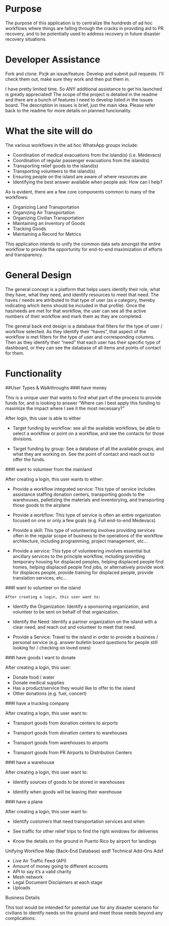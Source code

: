 # Purpose

The purpose of this application is to centralize the hundreds of ad hoc workflows where things are falling through the cracks in providing aid to PR recovery, and to be potentially used to address recovery in future disaster recovery situations.

# Developer Assistance

Fork and clone. Picjk an issue/feature. Develop and submit pull requests. I'll check them out, make sure they work and then put them in. 

I have pretty limited time. So ANY additional assistance to get his launched is greatly appreciated! The scope of the project is detailed in the readme and there are a bunch of features I need to develop listed in the issues board. The description in issues is brief, just the main idea. Please refer back to the readme for more details on planned funcionality.

# What the site will do

The various workflows in the ad hoc WhatsApp groups include:

* Coordination of medical evacuations from the island(s) (i.e. Medevacs)
* Coordination of regular passenger evacuations from the island(s) 
*	Transporting relief goods to the island(s)
*	Transporting volunteers to the island(s)
*	Ensuring people on the island are aware of where resources are
*	Identifying the best answer available when people ask: How can I help?

As is evident, there are a few core components common to many of the workflows:

*	Organizing Land Transportation
*	Organizing Air Transportation
*	Organizing Civilian Transportation
*	Maintaining an Inventory of Goods
*	Tracking Goods 
*	Maintaining a Record for Metrics

This application intends to unify the common data sets amongst the entire workflow to provide the opportunity for end-to-end maximization of efforts and transparency.

# General Design

The general concept is a platform that helps users identify their role, what they have, what they need, and identify resources to meet that need.  The haves / needs are attributed to that type of user (as a category, thereby indicating which items should be included in that profile).  Once the has/needs are met for that workflow, the user can see all the active numbers of their workflow and mark them as they are completed.

The general back end design is a database that filters for the type of user / workflow selected.  As they identify their “haves”, that aspect of the workflow is met filters for the type of user and corresponding columns.  Then as they identify their “need”  that each user has their specific type of dashboard, or they can see the database of all items and points of contact for them.

# Functionality
##User Types & Walkthroughs
###I have money

This is a unique user that wants to find what part of the process to provide funds for, and is looking to answer “Where can I best apply this funding to maximize the impact where I see it the most necessary?”

 After login, this user is able to either

*	Target funding by workflow: see all the available workflows, be able to select a workflow or point on a workflow, and see the contacts for those divisions.

*	Target funding by group: See a database of all the available groups, and what they are working on.  See the point of contact and reach out to offer the funds.

###I want to volunteer from the mainland

After creating a login, this user wants to either:

* Provide a workflow integrated service: This type of service includes assistance staffing donation centers, transporting goods to the warehouses, palletizing the materials and inventorying, and transporting those goods to the airplane

*	Provide a workflow: This type of service is often an entire organization focused on one or only a few goals (e.g. Full end-to-end Medevacs)

*	Provide a skill:  This type of volunteering involves providing services often in the regular scope of business to the operations of the workflow architecture, including programming, project management, etc…

*	Provide a service:  This type of volunteering involves essential but ancillary services to the principle workflow, including providing temporary housing for displaced peoples, helping displaced people find homes, helping displaced people find jobs, or alternatively provide work for displaces people, provide training for displaced people, provide translation services, etc…

###I want to volunteer on the island

	After creating a login, this user want to:

*	Identify the Organization: Identify a sponsoring organization, and volunteer to be sent on behalf of that organization. 

*	Identify the Need:  Identify a partner organization on the island with a clear need, and reach out and volunteer to meet that need.

*	Provide a Service: Travel to the island in order to provide a business / personal service (e.g. answer bulletin board questions for people still looking for / checking on loved ones)

###I have goods I want to donate
	
After creating a login, this user:

*	Donate food / water 
*	Donate medical supplies  
*	Has a product/service they would like to offer to the island
*	Other donations (e.g. fuel, concert)

###I have a trucking company

After creating a login, this user want to:

*	Transport goods from donation centers to airports

*	Transport goods from donation centers to warehouses

*	Transport goods from warehouses to airports

*	Transport goods from PR Airports to Distribution Centers

###I have a warehouse

After creating a login, this user want to:

*	Identify sources of goods to be stored in warehouses

*	Identify when goods will be leaving their warehouse


###I have a plane

After creating a login, this user want to:

*	Identify customers that need transportation services and when

*	See traffic for other relief trips to find the right windows for deliveries

*	Know the details on the ground in Puerto Rico by airport for landings


Unifying Workflow Map (Back-End Database)
asdf
Technical Add-Ons
Adsf
*	Live Air Traffic Feed (API)
*	Amount of money going to different accounts
*	API to say it’s a valid charity
*	Mesh network
*	Legal Document Disclaimers at each stage
*	Uploads

Business Details

This tool would be intended for potential use for any disaster scenario for civilians to identify needs on the ground and meet those needs beyond any complications.

